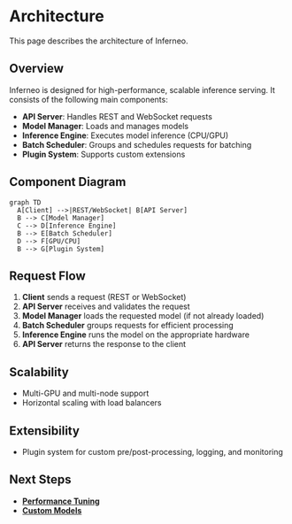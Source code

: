 # Architecture

This page describes the architecture of Inferneo.

## Overview

Inferneo is designed for high-performance, scalable inference serving. It consists of the following main components:

- **API Server**: Handles REST and WebSocket requests
- **Model Manager**: Loads and manages models
- **Inference Engine**: Executes model inference (CPU/GPU)
- **Batch Scheduler**: Groups and schedules requests for batching
- **Plugin System**: Supports custom extensions

## Component Diagram

```mermaid
graph TD
  A[Client] -->|REST/WebSocket| B[API Server]
  B --> C[Model Manager]
  C --> D[Inference Engine]
  B --> E[Batch Scheduler]
  D --> F[GPU/CPU]
  B --> G[Plugin System]
```

## Request Flow

1. **Client** sends a request (REST or WebSocket)
2. **API Server** receives and validates the request
3. **Model Manager** loads the requested model (if not already loaded)
4. **Batch Scheduler** groups requests for efficient processing
5. **Inference Engine** runs the model on the appropriate hardware
6. **API Server** returns the response to the client

## Scalability
- Multi-GPU and multi-node support
- Horizontal scaling with load balancers

## Extensibility
- Plugin system for custom pre/post-processing, logging, and monitoring

## Next Steps
- **[Performance Tuning](performance-tuning.md)**
- **[Custom Models](custom-models.md)** 